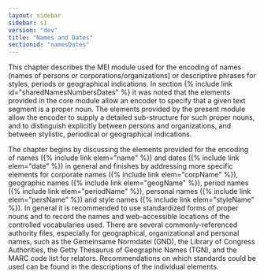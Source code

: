 ```yaml
---
layout: sidebar
sidebar: s1
version: "dev"
title: "Names and Dates"
sectionid: "namesDates"
---
```


This chapter describes the MEI module used for the encoding of names (names of persons or corporations/organizations) or descriptive phrases for styles, periods or geographical indications. In section {% include link id="sharedNamesNumbersDates" %} it was noted that the elements provided in the core module allow an encoder to specify that a given text segment is a proper noun. The elements provided by the present module allow the encoder to supply a detailed sub-structure for such proper nouns, and to distinguish explicitly between persons and organizations, and between stylistic, periodical or geographical indications.

The chapter begins by discussing the elements provided for the encoding of names ({% include link elem="name" %}) and dates ({% include link elem="date" %}) in general and finishes by addressing more specific elements for corporate names ({% include link elem="corpName" %}), geographic names ({% include link elem="geogName" %}), period names ({% include link elem="periodName" %}), personal names ({% include link elem="persName" %}) and style names ({% include link elem="styleName" %}). In general it is recommended to use standardized forms of proper nouns and to record the names and web-accessible locations of the controlled vocabularies used. There are several commonly-referenced authority files, especially for geographical, organizational and personal names, such as the Gemeinsame Normdatei (GND), the Library of Congress Authorities, the Getty Thesaurus of Geographic Names (TGN), and the MARC code list for relators. Recommendations on which standards could be used can be found in the descriptions of the individual elements.

